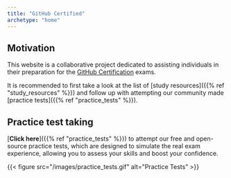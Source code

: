 ```yaml
---
title: "GitHub Certified"
archetype: "home"
---
```


##  Motivation 

This website is a collaborative project dedicated to assisting individuals in their preparation for the [GitHub Certification](https://resources.github.com/learn/certifications/) exams.

It is recommended to first take a look at the list of [study resources]({{% ref "study_resources" %}}) and follow up with attempting our community made [practice tests]({{% ref "practice_tests" %}}).


## Practice test taking


[**Click here**]({{% ref "practice_tests" %}}) to attempt our free and open-source practice tests, which are designed to simulate the real exam experience, allowing you to assess your skills and boost your confidence.

{{< figure src="/images/practice_tests.gif" alt="Practice Tests" >}}
